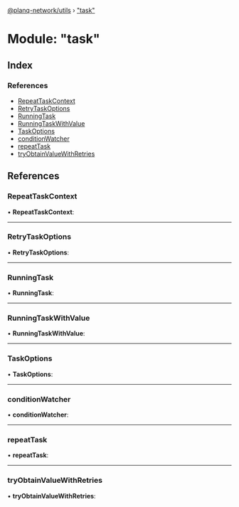 [@planq-network/utils](../README.md) › ["task"](_task_.md)

# Module: "task"

## Index

### References

* [RepeatTaskContext](_task_.md#repeattaskcontext)
* [RetryTaskOptions](_task_.md#retrytaskoptions)
* [RunningTask](_task_.md#runningtask)
* [RunningTaskWithValue](_task_.md#runningtaskwithvalue)
* [TaskOptions](_task_.md#taskoptions)
* [conditionWatcher](_task_.md#conditionwatcher)
* [repeatTask](_task_.md#repeattask)
* [tryObtainValueWithRetries](_task_.md#tryobtainvaluewithretries)

## References

###  RepeatTaskContext

• **RepeatTaskContext**:

___

###  RetryTaskOptions

• **RetryTaskOptions**:

___

###  RunningTask

• **RunningTask**:

___

###  RunningTaskWithValue

• **RunningTaskWithValue**:

___

###  TaskOptions

• **TaskOptions**:

___

###  conditionWatcher

• **conditionWatcher**:

___

###  repeatTask

• **repeatTask**:

___

###  tryObtainValueWithRetries

• **tryObtainValueWithRetries**:
